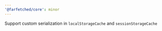 ```yaml
---
'@farfetched/core': minor
---
```


Support custom serialization in `localStorageCache` and `sessionStorageCache`

